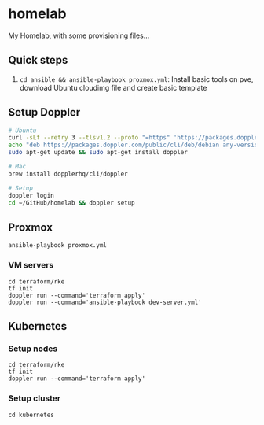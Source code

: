 # homelab

My Homelab, with some provisioning files...

## Quick steps

1. `cd ansible && ansible-playbook proxmox.yml`: Install basic tools on pve, download Ubuntu cloudimg file and create basic template

## Setup Doppler

```sh
# Ubuntu
curl -sLf --retry 3 --tlsv1.2 --proto "=https" 'https://packages.doppler.com/public/cli/gpg.DE2A7741A397C129.key' | sudo apt-key add -
echo "deb https://packages.doppler.com/public/cli/deb/debian any-version main" | sudo tee /etc/apt/sources.list.d/doppler-cli.list
sudo apt-get update && sudo apt-get install doppler

# Mac
brew install dopplerhq/cli/doppler

# Setup
doppler login
cd ~/GitHub/homelab && doppler setup
```

## Proxmox

```shell
ansible-playbook proxmox.yml
```

### VM servers

```shell
cd terraform/rke
tf init
doppler run --command='terraform apply'
doppler run --command='ansible-playbook dev-server.yml'
```

## Kubernetes

### Setup nodes

```shell
cd terraform/rke
tf init
doppler run --command='terraform apply'
```

### Setup cluster

```shell
cd kubernetes
```